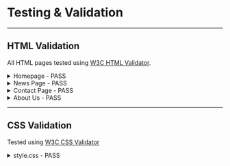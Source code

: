 # Testing & Validation

---

## HTML Validation

All HTML pages tested using [W3C HTML Validator](https://validator.w3.org/).

<details>
<summary>Homepage - PASS</summary>

<img src="swa/static/images/home-html.png" alt="Homepage HTML validation screenshot">

</details>

<details>
<summary>News Page - PASS </summary>

![News HTML Valid Screenshot](swa/static/images/news-html.png)

</details>

<details>
<summary>Contact Page - PASS</summary>

![Contact HTML Valid Screenshot](swa/static/images/contact-html.png)

</details>

<details>
<summary>About Us - PASS</summary>

![About us HTML Valid Screenshot](swa/static/images/about-us-html.png)

</details>



---

## CSS Validation

Tested using [W3C CSS Validator](https://jigsaw.w3.org/css-v)
<details>
<summary>style.css - PASS</summary>

![CSS Valid Screenshot](swa/static/images/css.png)

</details>